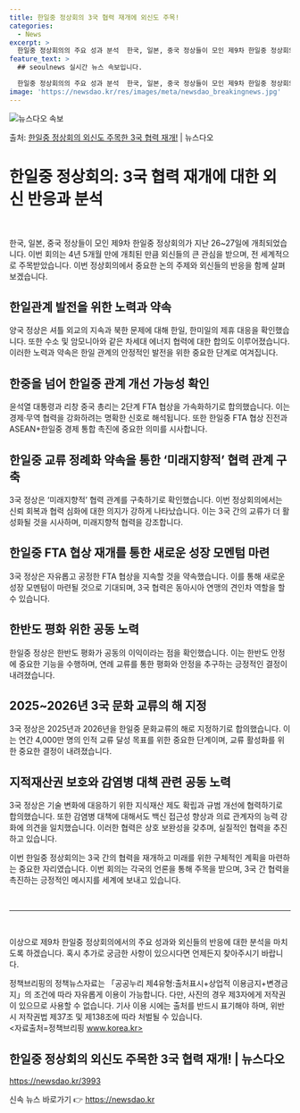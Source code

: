 ```yaml
---
title: 한일중 정상회의 3국 협력 재개에 외신도 주목!
categories:
  - News
excerpt: >
  한일중 정상회의의 주요 성과 분석  한국, 일본, 중국 정상들이 모인 제9차 한일중 정상회의가 지난 26~2…
feature_text: >
  ## seoulnews 실시간 뉴스 속보입니다.

  한일중 정상회의의 주요 성과 분석  한국, 일본, 중국 정상들이 모인 제9차 한일중 정상회의가 지난 26~2…
image: 'https://newsdao.kr/res/images/meta/newsdao_breakingnews.jpg'
---
```


![뉴스다오 속보](https://newsdao.kr/res/images/meta/newsdao_breakingnews.jpg)

<p>출처: <a href="https://newsdao.kr/3993" rel="dofollow">한일중 정상회의 외신도 주목한 3국 협력 재개!</a> | 뉴스다오</p>

<h1 data-ke-size="size28"><b>한일중 정상회의: 3국 협력 재개에 대한 외신 반응과 분석</b></h1>
<p data-ke-size="size16">&nbsp;</p>

한국, 일본, 중국 정상들이 모인 제9차 한일중 정상회의가 지난 26~27일에 개최되었습니다. 이번 회의는 4년 5개월 만에 개최된 만큼 외신들의 큰 관심을 받으며, 전 세계적으로 주목받았습니다. 이번 정상회의에서 중요한 논의 주제와 외신들의 반응을 함께 살펴보겠습니다.

<h2 data-ke-size="size26">한일관계 발전을 위한 노력과 약속</h2>
양국 정상은 셔틀 외교의 지속과 북한 문제에 대해 한일, 한미일의 제휴 대응을 확인했습니다. 또한 수소 및 암모니아와 같은 차세대 에너지 협력에 대한 합의도 이루어졌습니다. 이러한 노력과 약속은 한일 관계의 안정적인 발전을 위한 중요한 단계로 여겨집니다.

<h2 data-ke-size="size26">한중을 넘어 한일중 관계 개선 가능성 확인</h2>
윤석열 대통령과 리창 중국 총리는 2단계 FTA 협상을 가속화하기로 합의했습니다. 이는 경제·무역 협력을 강화하려는 명확한 신호로 해석됩니다. 또한 한일중 FTA 협상 진전과 ASEAN+한일중 경제 통합 촉진에 중요한 의미를 시사합니다.

<h2 data-ke-size="size26">한일중 교류 정례화 약속을 통한 ‘미래지향적’ 협력 관계 구축</h2>
3국 정상은 ‘미래지향적’ 협력 관계를 구축하기로 확인했습니다. 이번 정상회의에서는 신뢰 회복과 협력 심화에 대한 의지가 강하게 나타났습니다. 이는 3국 간의 교류가 더 활성화될 것을 시사하며, 미래지향적 협력을 강조합니다.

<h2 data-ke-size="size26">한일중 FTA 협상 재개를 통한 새로운 성장 모멘텀 마련</h2>
3국 정상은 자유롭고 공정한 FTA 협상을 지속할 것을 약속했습니다. 이를 통해 새로운 성장 모멘텀이 마련될 것으로 기대되며, 3국 협력은 동아시아 연맹의 견인차 역할을 할 수 있습니다.

<h2 data-ke-size="size26">한반도 평화 위한 공동 노력</h2>
한일중 정상은 한반도 평화가 공동의 이익이라는 점을 확인했습니다. 이는 한반도 안정에 중요한 기능을 수행하며, 연례 교류를 통한 평화와 안정을 추구하는 긍정적인 결정이 내려졌습니다.

<h2 data-ke-size="size26">2025~2026년 3국 문화 교류의 해 지정</h2>
3국 정상은 2025년과 2026년을 한일중 문화교류의 해로 지정하기로 합의했습니다. 이는 연간 4,000만 명의 인적 교류 달성 목표를 위한 중요한 단계이며, 교류 활성화를 위한 중요한 결정이 내려졌습니다.

<h2 data-ke-size="size26">지적재산권 보호와 감염병 대책 관련 공동 노력</h2>
3국 정상은 기술 변화에 대응하기 위한 지식재산 제도 확립과 규범 개선에 협력하기로 합의했습니다. 또한 감염병 대책에 대해서도 백신 접근성 향상과 의료 관계자의 능력 강화에 의견을 일치했습니다. 이러한 협력은 상호 보완성을 갖추며, 실질적인 협력을 추진하고 있습니다.

이번 한일중 정상회의는 3국 간의 협력을 재개하고 미래를 위한 구체적인 계획을 마련하는 중요한 자리였습니다. 이번 회의는 각국의 언론을 통해 주목을 받으며, 3국 간 협력을 촉진하는 긍정적인 메시지를 세계에 보내고 있습니다.

<p data-ke-size="size16">&nbsp;</p>
<hr>
<p data-ke-size="size16">&nbsp;</p>

이상으로 제9차 한일중 정상회의에서의 주요 성과와 외신들의 반응에 대한 분석을 마치도록 하겠습니다. 혹시 추가로 궁금한 사항이 있으시다면 언제든지 찾아주시기 바랍니다.

정책브리핑의 정책뉴스자료는 「공공누리 제4유형:출처표시+상업적 이용금지+변경금지」의 조건에 따라 자유롭게 이용이 가능합니다. 다만, 사진의 경우 제3자에게 저작권이 있으므로 사용할 수 없습니다. 기사 이용 시에는 출처를 반드시 표기해야 하며, 위반 시 저작권법 제37조 및 제138조에 따라 처벌될 수 있습니다. <br>
<자료출처=정책브리핑 www.korea.kr>
<h2 data-ke-size="size26">한일중 정상회의 외신도 주목한 3국 협력 재개! | 뉴스다오</h2>
<a href="https://newsdao.kr/3993">https://newsdao.kr/3993</a> 

신속 뉴스 바로가기 👉 <a href="https://newsdao.kr" rel="dofollow">https://newsdao.kr</a>


